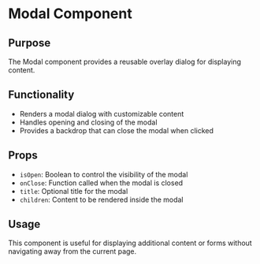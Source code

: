 # Modal Component

## Purpose
The Modal component provides a reusable overlay dialog for displaying content.

## Functionality
- Renders a modal dialog with customizable content
- Handles opening and closing of the modal
- Provides a backdrop that can close the modal when clicked

## Props
- `isOpen`: Boolean to control the visibility of the modal
- `onClose`: Function called when the modal is closed
- `title`: Optional title for the modal
- `children`: Content to be rendered inside the modal

## Usage
This component is useful for displaying additional content or forms without navigating away from the current page.